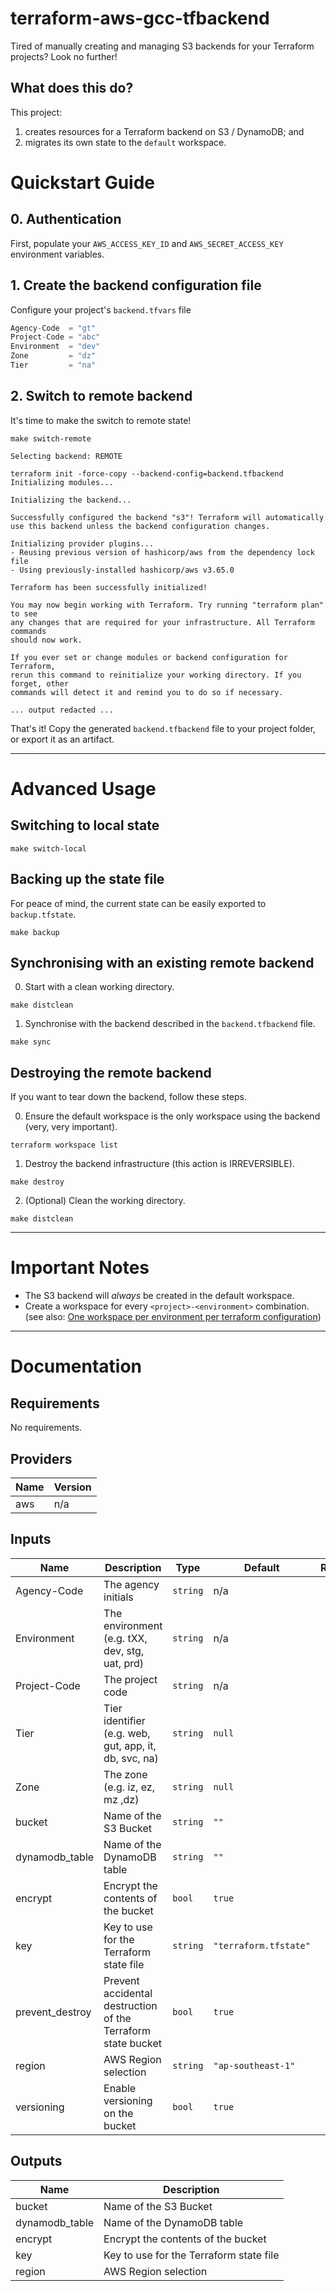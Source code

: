 # terraform-aws-gcc-tfbackend

Tired of manually creating and managing S3 backends for your Terraform projects? Look no further!

## What does this do?

This project:

1. creates resources for a Terraform backend on S3 / DynamoDB; and
2. migrates its own state to the `default` workspace.

# Quickstart Guide

## 0. Authentication

First, populate your `AWS_ACCESS_KEY_ID` and `AWS_SECRET_ACCESS_KEY` environment variables.

## 1. Create the backend configuration file

Configure your project's `backend.tfvars` file

```terraform
Agency-Code  = "gt"
Project-Code = "abc"
Environment  = "dev"
Zone         = "dz"
Tier         = "na"
```

## 2. Switch to remote backend

It's time to make the switch to remote state!

```shell
make switch-remote
```

```
Selecting backend: REMOTE

terraform init -force-copy --backend-config=backend.tfbackend
Initializing modules...

Initializing the backend...

Successfully configured the backend "s3"! Terraform will automatically
use this backend unless the backend configuration changes.

Initializing provider plugins...
- Reusing previous version of hashicorp/aws from the dependency lock file
- Using previously-installed hashicorp/aws v3.65.0

Terraform has been successfully initialized!

You may now begin working with Terraform. Try running "terraform plan" to see
any changes that are required for your infrastructure. All Terraform commands
should now work.

If you ever set or change modules or backend configuration for Terraform,
rerun this command to reinitialize your working directory. If you forget, other
commands will detect it and remind you to do so if necessary.

... output redacted ...

```

That's it! Copy the generated `backend.tfbackend` file to your project folder, or export it as an artifact.

---

# Advanced Usage

## Switching to local state

```shell
make switch-local
```

## Backing up the state file

For peace of mind, the current state can be easily exported to `backup.tfstate`.

```shell
make backup
```

## Synchronising with an existing remote backend

0. Start with a clean working directory.

```shell
make distclean
```

1. Synchronise with the backend described in the `backend.tfbackend` file.

```shell
make sync
```

## Destroying the remote backend

If you want to tear down the backend, follow these steps.

0. Ensure the default workspace is the only workspace using the backend (very, very important).

```shell
terraform workspace list
```

1. Destroy the backend infrastructure (this action is IRREVERSIBLE).

```shell
make destroy
```

2. (Optional) Clean the working directory.

```shell
make distclean
```

---

# Important Notes

- The S3 backend will _always_ be created in the default workspace.
- Create a workspace for every `<project>-<environment>` combination. (see
  also: [One workspace per environment per terraform configuration](https://www.terraform.io/docs/cloud/guides/recommended-practices/part1.html#one-workspace-per-environment-per-terraform-configuration))

---

# Documentation

## Requirements

No requirements.

## Providers

| Name | Version |
|------|---------|
| aws | n/a |

## Inputs

| Name | Description | Type | Default | Required |
|------|-------------|------|---------|:--------:|
| Agency-Code | The agency initials | `string` | n/a | yes |
| Environment | The environment (e.g. tXX, dev, stg, uat, prd) | `string` | n/a | yes |
| Project-Code | The project code | `string` | n/a | yes |
| Tier | Tier identifier (e.g. web, gut, app, it, db, svc, na) | `string` | `null` | no |
| Zone | The zone (e.g. iz, ez, mz ,dz) | `string` | `null` | no |
| bucket | Name of the S3 Bucket | `string` | `""` | no |
| dynamodb\_table | Name of the DynamoDB table | `string` | `""` | no |
| encrypt | Encrypt the contents of the bucket | `bool` | `true` | no |
| key | Key to use for the Terraform state file | `string` | `"terraform.tfstate"` | no |
| prevent\_destroy | Prevent accidental destruction of the Terraform state bucket | `bool` | `true` | no |
| region | AWS Region selection | `string` | `"ap-southeast-1"` | no |
| versioning | Enable versioning on the bucket | `bool` | `true` | no |

## Outputs

| Name | Description |
|------|-------------|
| bucket | Name of the S3 Bucket |
| dynamodb\_table | Name of the DynamoDB table |
| encrypt | Encrypt the contents of the bucket |
| key | Key to use for the Terraform state file |
| region | AWS Region selection |

